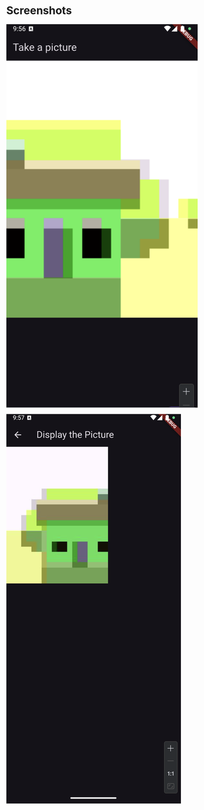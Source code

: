 # Screenshots

![android](Screenshots/cameraExample1.jpg)

![android](Screenshots/cameraExample2.jpg)

